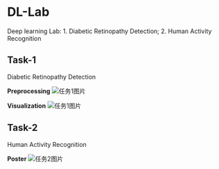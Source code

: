 # DL-Lab
Deep learning Lab: 1. Diabetic Retinopathy Detection; 2. Human Activity Recognition

## Task-1
Diabetic Retinopathy Detection

**Preprocessing**
![任务1图片](dl_lab/diabetic_retinopathy_detection/images/preprocessing.png)

**Visualization**
![任务1图片](dl_lab/diabetic_retinopathy_detection/images/visual.png)

## Task-2
Human Activity Recognition

**Poster**
![任务2图片](dl_lab/human_activity_recognition/images/poster.png)
